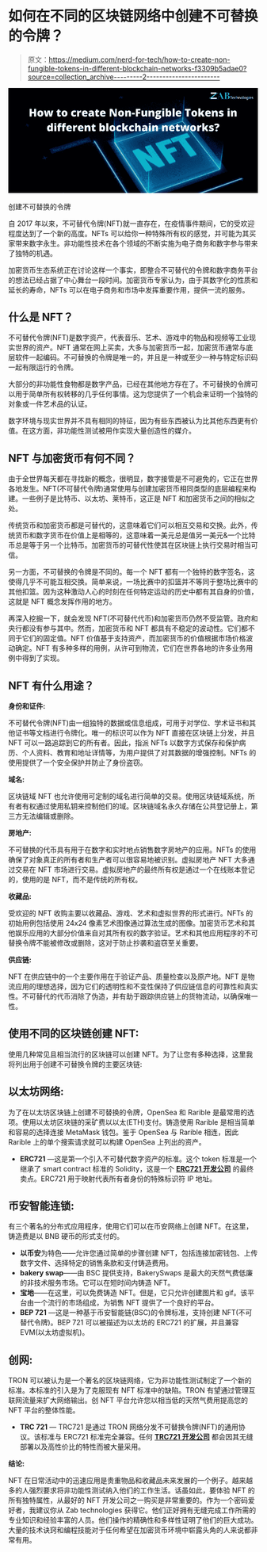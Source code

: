 # 如何在不同的区块链网络中创建不可替换的令牌？

> 原文：<https://medium.com/nerd-for-tech/how-to-create-non-fungible-tokens-in-different-blockchain-networks-f3309b5adae0?source=collection_archive---------2----------------------->

![](img/59f229fb5b5e77cc43685b5a2d8b626c.png)

创建不可替换的令牌

自 2017 年以来，不可替代令牌(NFT)就一直存在，在疫情事件期间，它的受欢迎程度达到了一个新的高度。NFTs 可以给你一种特殊所有权的感觉，并可能为其买家带来数字永生。非功能性技术在各个领域的不断实施为电子商务和数字参与带来了独特的机遇。

加密货币生态系统正在讨论这样一个事实，即整合不可替代的令牌和数字商务平台的想法已经占据了中心舞台一段时间。加密货币专家认为，由于其数字化的性质和延长的寿命，NFTs 可以在电子商务和市场中发挥重要作用，提供一流的服务。

## 什么是 NFT？

不可替代令牌(NFT)是数字资产，代表音乐、艺术、游戏中的物品和视频等工业现实世界的资产。NFT 通常在网上买卖，大多与加密货币一起，加密货币通常与底层软件一起编码。不可替换的令牌是唯一的，并且是一种或至少一种与特定标识码一起有限运行的令牌。

大部分的非功能性食物都是数字产品，已经在其他地方存在了。不可替换的令牌可以用于简单所有权转移的几乎任何事情。这为您提供了一个机会来证明一个独特的对象或一件艺术品的认证。

数字环境与现实世界并不具有相同的特征，因为有些东西被认为比其他东西更有价值。在这方面，非功能性测试被用作实现大量创造性的媒介。

## **NFT 与加密货币有何不同？**

由于全世界每天都在寻找新的概念，很明显，数字接管是不可避免的，它正在世界各地发生。NFT(不可替代令牌)通常使用与创建加密货币相同类型的底层编程来构建。一些例子是比特币、以太坊、莱特币，这正是 NFT 和加密货币之间的相似之处。

传统货币和加密货币都是可替代的，这意味着它们可以相互交易和交换。此外，传统货币和数字货币在价值上是相等的，这意味着一美元总是值另一美元&一个比特币总是等于另一个比特币。加密货币的可替代性使其在区块链上执行交易时相当可信。

另一方面，不可替换的令牌是不同的。每一个 NFT 都有一个独特的数字签名，这使得几乎不可能互相交换。简单来说，一场比赛中的扣篮并不等同于整场比赛中的其他扣篮。因为这种激动人心的时刻在任何特定运动的历史中都有其自身的价值，这就是 NFT 概念发挥作用的地方。

再深入挖掘一下，就会发现 NFT(不可替代代币)和加密货币仍然不受监管。政府和央行都没有参与其中。然而，加密货币和 NFT 都具有不稳定的波动性。它们都不同于它们的固定值。NFT 价值基于支持资产，而加密货币的价值根据市场价格波动确定。NFT 有多种多样的用例，从许可到物流，它们在世界各地的许多业务用例中得到了实现。

## **NFT 有什么用途？**

**身份和证件:**

不可替代令牌(NFT)由一组独特的数据或信息组成，可用于对学位、学术证书和其他证书等文档进行令牌化。唯一的标识可以作为 NFT 直接在区块链上分发，并且 NFT 可以一路追踪到它的所有者。因此，指派 NFTs 以数字方式保存和保护病历、个人资料、教育和地址详情等，为用户提供了对其数据的增强控制。NFTs 的使用提供了一个安全保护并防止了身份盗窃。

**域名:**

区块链域 NFT 也允许使用可定制的域名进行简单的交易。使用区块链域系统，所有者有权通过使用私钥来控制他们的域。区块链域名永久存储在公共登记册上，第三方无法编辑或删除。

**房地产:**

不可替换的代币具有用于在数字和实时地点销售数字房地产的应用。NFTs 的使用确保了对象真正的所有者和生产者可以很容易地被识别。虚拟房地产 NFT 大多通过交易在 NFT 市场进行交易。虚拟房地产的最终所有权是通过一个在线账本登记的，使用的是 NFT，而不是传统的所有权。

**收藏品:**

受欢迎的 NFT 收购主要以收藏品、游戏、艺术和虚拟世界的形式进行。NFTs 的初始用例包括使用 24x24 像素艺术图像通过算法生成的图像。加密货币艺术和其他娱乐应用的大部分价值来自对其所有权的数字验证。艺术和其他应用程序的不可替换令牌不能被修改或删除，这对于防止抄袭和盗窃至关重要。

**供应链:**

NFT 在供应链中的一个主要作用在于验证产品、质量检查以及原产地。NFT 是物流应用的理想选择，因为它们的透明性和不变性保持了供应链信息的可靠性和真实性。不可替代的代币消除了伪造，并有助于跟踪供应链上的货物流动，以确保唯一性。

## **使用不同的区块链创建 NFT:**

使用几种常见且相当流行的区块链可以创建 NFT。为了让您有多种选择，这里我将列出用于创建不可替换令牌的主要区块链:

## **以太坊网络:**

为了在以太坊区块链上创建不可替换的令牌，OpenSea 和 Rarible 是最常用的选项。使用以太坊区块链的采矿费以以太(ETH)支付。铸造使用 Rarible 是相当简单和容易的选择连接 MetaMask 钱包。鉴于 OpenSea 与 Rarible 相连，因此 Rarible 上的单个搜索请求就可以构建 OpenSea 上列出的资产。

*   **ERC721** —这是第一个引入不可替代数字资产的标准。这个 token 标准是一个继承了 smart contract 标准的 Solidity，这是一个 [**ERC721 开发公司**](https://www.zabtechnologies.net/blog/how-to-create-erc721-token/) 的最终卖点。ERC721 用于映射代表所有者身份的特殊标识符 IP 地址。

## **币安智能连锁:**

有三个著名的分布式应用程序，使用它们可以在币安网络上创建 NFT。在这里，铸造费是以 BNB 硬币的形式支付的。

*   **以币安**为特色——允许您通过简单的步骤创建 NFT，包括连接加密钱包、上传数字文件、选择特定的销售条款和支付铸造费用。
*   **bakery swap**——由 BSC 提供支持，BakerySwaps 是最大的天然气费低廉的非技术服务市场。它可以在短时间内铸造 NFT。
*   **宝地**——在这里，可以免费铸造 NFT。但是，它只允许创建图片和 gif。该平台由一个流行的市场组成，为销售 NFT 提供了一个良好的平台。
*   **BEP 721** —这是一种基于币安智能链(BSC)的令牌标准，支持创建 NFT(不可替代令牌)。BEP 721 可以被描述为以太坊的 ERC721 的扩展，并且兼容 EVM(以太坊虚拟机)。

## **创网:**

TRON 可以被认为是一个著名的区块链网络，它为非功能性测试制定了一个新的标准。本标准的引入是为了克服现有 NFT 标准中的缺陷。TRON 有望通过管理互联网流量来扩大网络输出。创 NFT 平台允许您以相当低的天然气费用提高您的 NFT 平台的整体性能。

*   **TRC 721** — TRC721 是通过 TRON 网络分发不可替换令牌(NFT)的通用协议。该标准与 ERC721 标准完全兼容。任何 [**TRC721 开发公司**](https://www.zabtechnologies.net/blog/how-to-create-trc721-tokens/) 都会因其无缝部署以及高性价比的特性而被大量采用。

**结论:**

NFT 在日常活动中的迅速应用是贵重物品和收藏品未来发展的一个例子。越来越多的人强烈要求将非功能性测试纳入他们的工作生活。话虽如此，要体验 NFT 的所有独特属性，从最好的 NFT 开发公司之一购买是非常重要的。作为一个密码爱好者，我建议你从 Zab technologies 获得它。他们正好拥有无缝完成工作所需的专业知识和经验丰富的人员。他们操作的精确性和多样性证明了他们的巨大成功。大量的技术诀窍和编程技能对于任何希望在加密货币环境中崭露头角的人来说都非常有用。